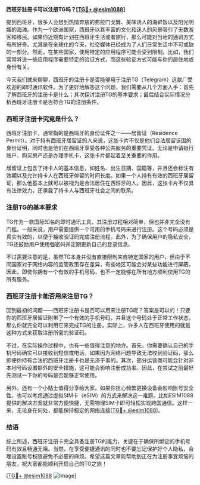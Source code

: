 **西班牙註冊卡可以注册TG吗？[[TG💪+ @esim1088](https://t.me/s/esim1088)]**

提到西班牙，很多人会想到热情奔放的弗拉门戈舞、美味诱人的海鲜饭以及阳光明媚的海滩。作为一个欧洲国家，西班牙以其丰富的文化和迷人的风景吸引了无数游客和移民。如果你近期有计划在西班牙生活或者旅行，那么可能对当地的通讯方式有所好奇。尤其是在全球化的今天，社交媒体已经成为了人们日常生活中不可或缺的一部分。然而，在某些国家，使用特定的应用程序可能会受到限制。比如，我们常常听说一些应用程序需要特定的验证方式，而这些验证方式可能与你的居住地或身份有关。

今天我们就来聊聊，西班牙的注册卡是否能够用于注册TG（Telegram）这款广受欢迎的即时通讯软件。为了更好地解答这个问题，我们需要从几个方面入手：首先了解西班牙的注册卡是什么；其次探讨注册TG的基本要求；最后结合实际情况分析西班牙注册卡是否符合TG的注册条件。

### 西班牙注册卡究竟是什么？

西班牙注册卡，通常指的是西班牙的身份证件之一——居留证（Residence Permit）。对于持有西班牙居留证的人来说，这张卡片不仅是他们合法居留该国的身份证明，同时也是他们在西班牙享受各种公共服务的重要凭证。无论是申请银行账户、购买房产还是办理手机卡，这张卡片都起着至关重要的作用。

居留证上包含了持卡人的基本信息，如姓名、出生日期、国籍等，并且还会标注有效期以及允许持卡人在西班牙停留的时间长度。如果一个人持有有效的西班牙居留证，那么他基本上就可以被视为是合法居住在西班牙的人。因此，这张卡片不仅具有法律效力，还承载了持卡人与西班牙社会之间的联系。

### 注册TG的基本要求

TG作为一款国际知名的即时通讯工具，其注册过程相对简单，但也并非完全没有门槛。一般来说，用户需要提供一个可用的手机号码来进行注册。这个号码必须是真实有效的，以便于接收验证码完成注册流程。此外，为了确保用户的隐私安全，TG还鼓励用户使用强密码并定期更新自己的登录信息。

不过需要注意的是，虽然TG本身并没有直接限制来自特定国家的用户，但由于不同国家对于网络内容的监管政策存在差异，有些地区可能会对某些功能进行屏蔽。因此，即使你拥有一个有效的手机号码，也不一定能够在所有地方顺利使用TG的所有服务。

### 西班牙注册卡能否用来注册TG？

回到最初的问题——西班牙注册卡是否可以用来注册TG呢？答案是可以的！只要你的西班牙居留证附带了一个有效的手机号码，并且这个号码处于正常工作状态，那么你就完全可以利用它来完成TG的注册。实际上，许多人在西班牙使用的就是这种方式来获取注册所需的验证码。

不过，在实际操作过程中，也有一些值得注意的地方。首先，你需要确认自己的手机号码确实可以接收到短信或电话。如果因为网络问题导致无法收到验证码，那么即便你持有合法的西班牙注册卡也是无济于事的。其次，部分运营商可能会针对非本地号码设置额外的安全措施，这可能会影响注册成功率。因此，在尝试之前最好先测试一下你的号码是否能够正常使用。

另外，还有一个小贴士值得分享给大家。如果你担心频繁更换设备会影响账号安全性，也可以考虑通过虚拟SIM卡（eSIM）的方式来解决这一难题。比如ESIM1088提供的解决方案就非常方便快捷，无需物理SIM卡即可轻松实现跨国通信。这样一来，无论身在何处，都能保持稳定的网络连接[[TG💪+ @esim1088](https://t.me/s/esim1088)]。

### 结语

综上所述，西班牙注册卡完全具备注册TG的能力，关键在于确保所绑定的手机号码有效且畅通无阻。当然，在享受便捷通讯的同时也不要忘记保护好个人隐私，合理设置账号权限避免不必要的麻烦。希望这篇文章能帮助到正在为注册事宜烦恼的朋友，祝大家都能顺利开启自己的TG之旅！

[[TG💪+ @esim1088](https://t.me/s/esim1088) ![Image](https://i.postimg.cc/4NQfJmqS/Snipaste-2025-05-13-00-14-12.png)]
